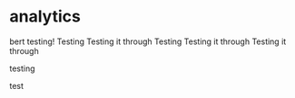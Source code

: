 # analytics
bert testing!
Testing
Testing it through
Testing
Testing it through
Testing it through


testing


test
